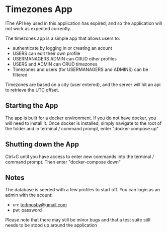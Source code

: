 # Timezones App

!The API key used in this application has expired, and so the application will not work as expected currently.

The timezones app is a simple app that allows users to:
* authenticate by logging in or creating an acount
* USERS can edit their own profile
* USERMANAGERS ADMIN can CRUD other profiles
* USERS and ADMIN can CRUD timezones
* Timezones and users (for USERMANAGERS and ADMINS) can be filtered

Timezones are based on a city (user entered), and the server will hit an api to retrieve the UTC offset.

## Starting the App
The app is built for a docker environment. If you do not have docker, you will need to install it. Once docker is installed, simply navigate to the root of the folder and in terminal / command prompt, enter "docker-compose up"

## Shutting down the App
Ctrl+C until you have access to enter new commands into the terminal / command prompt. Then enter "docker-compose down"

## Notes

The database is seeded with a few profiles to start off. You can login as an admin with the acount:
* un: tedmosby@gmail.com
* pw: password

Please note that there may still be minor bugs and that a test suite still needs to be stood up around the application
